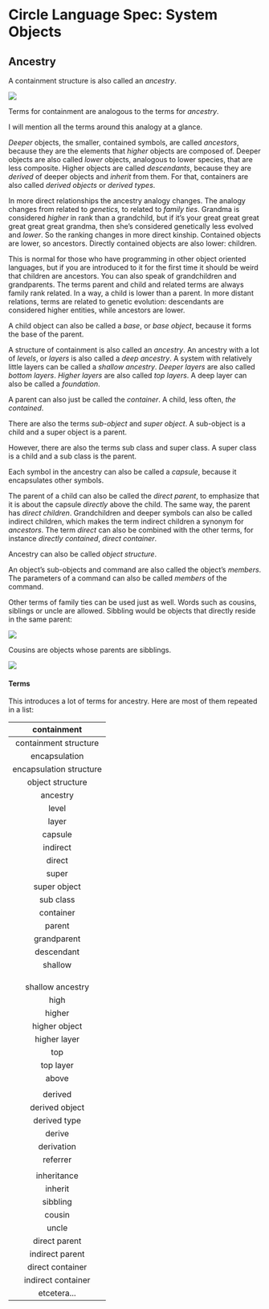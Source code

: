 ﻿Circle Language Spec: System Objects
====================================

Ancestry
--------

A containment structure is also called an *ancestry*.

![](images/80.%20Ancestry%20Terms.001.png)

Terms for containment are analogous to the terms for *ancestry*.

I will mention all the terms around this analogy at a glance.

*Deeper* objects, the smaller, contained symbols, are called *ancestors*, because they are the elements that *higher* objects are composed of. Deeper objects are also called *lower* objects, analogous to lower species, that are less composite. Higher objects are called *descendants*, because they are *derived* of deeper objects and *inherit* from them. For that, containers are also called *derived objects* or *derived types*.

In more direct relationships the ancestry analogy changes. The analogy changes from related to *genetics,* to related to *family ties*. Grandma is considered *higher* in rank than a grandchild, but if it’s your great great great great great great grandma, then she’s considered genetically less evolved and *lower*. So the ranking changes in more direct kinship. Contained objects are lower, so ancestors. Directly contained objects are also lower: children.

This is normal for those who have programming in other object oriented languages, but if you are introduced to it for the first time it should be weird that children are ancestors. You can also speak of grandchildren and grandparents. The terms parent and child and related terms are always family rank related. In a way, a child is lower than a parent. In more distant relations, terms are related to genetic evolution: descendants are considered higher entities, while ancestors are lower.

A child object can also be called a *base*, or *base* *object*, because it forms the base of the parent.

A structure of containment is also called an *ancestry*. An ancestry with a lot of *levels*, or *layers* is also called a *deep ancestry*. A system with relatively little layers can be called a *shallow ancestry*. *Deeper layers* are also called *bottom layers*. *Higher layers* are also called *top layers*. A deep layer can also be called a *foundation*.

A parent can also just be called the *container*. A child, less often, *the contained*.

There are also the terms *sub-object* and *super object*. A sub-object is a child and a super object is a parent.

However, there are also the terms sub class and super class. A super class is a child and a sub class is the parent.

Each symbol in the ancestry can also be called a *capsule*, because it encapsulates other symbols.

The parent of a child can also be called the *direct parent*, to emphasize that it is about the capsule *directly* above the child. The same way, the parent has *direct children*. Grandchildren and deeper symbols can also be called indirect children, which makes the term indirect children a synonym for *ancestors*. The term *direct* can also be combined with the other terms, for instance *directly contained*, *direct container*.

Ancestry can also be called *object structure*.

An object’s sub-objects and command are also called the object’s *members*. The parameters of a command can also be called *members* of the command.

Other terms of family ties can be used just as well. Words such as cousins, siblings or uncle are allowed. Sibbling would be objects that directly reside in the same parent:

![](images/80.%20Ancestry%20Terms.002.png)

Cousins are objects whose parents are sibblings.

![](images/80.%20Ancestry%20Terms.003.png)

#### Terms

This introduces a lot of terms for ancestry. Here are most of them repeated in a list:

|containment|
| :-: |
|containment structure|
|encapsulation|
|encapsulation structure|
|object structure|
|ancestry|
|level|
|layer|
|capsule|
|indirect|
|direct|
|super|sub|
|super object|sub-object|
|sub class|super class|
|container|the contained|
|parent|child|
|grandparent|grandchild|
|descendant|ancestor|
|shallow|deep|
||deeper|
||deeper object|
||deeper layer|
|shallow ancestry|deep ancestry|
|high|low|
|higher|lower|
|higher object|lower object|
|higher layer|lower layer|
|top|bottom|
|top layer|bottom layer|
|above|below|
||foundation|
|derived|base|
|derived object|base object|
|derived type|base type|
|derive||
|derivation||
|referrer|reference|
||member|
|inheritance||
|inherit||
|sibbling||
|cousin||
|uncle||
|direct parent|direct children|
|indirect parent|indirect children|
|direct container|directly contained|
|indirect container|indirectly contained|
|etcetera...|